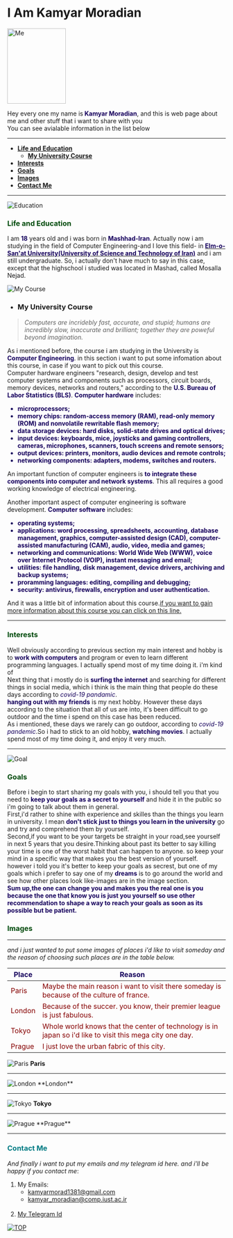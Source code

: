 <h1 id = "beginning">I Am Kamyar Moradian</h1>
<img src = "IMG-20201101-WA0017.jpg" alt = "Me" title = "Me" width = "135px" height = "173px" padding-left = "100px" >    

<p>Hey every one my name is<span style = "color : #15005C"><b> Kamyar Moradian</b></span>, and this is web page about me and other stuff that i want to share with you<br>
   You can see avialable information in the list below</p>
 
 ---

+ <a href = "#Edu"><strong>Life and Education</strong></a> 
   + <a href = "#Course"><strong>My University Course</strong></a> 
+ <a href = "#Interest"><strong>Interests</strong></a>
+ <a href = "#Goals"><strong>Goals</strong></a>
+ <a href = "#Images"><strong>Images</strong></a>
+ <a href = "#Contact"><strong>Contact Me</strong></a>

<!---
if wanted to write this code fully in html syntax ten it would be like it
   <ul>
        <a href="Edu">
            <li><strong>Life and Education</strong></li>
        </a>
        <ul>
            <a href="Course">
                <li><strong>My University Cours</strong></li>
            </a>
        </ul>
        <a href="#Interest">
            <li><strong>Interests</strong></li>
        </a>
        <a href="#Goals">
            <li><strong>Goals</strong></li>
        </a>
        <a href="#Images">
            <li><strong>Images</strong< /li>
        </a>
        <a href="#Contact">
            <li><strong>Contact Me</strong></li>
        </a>
    </ul>
-->

---
<img src = "./learning.jpg" alt = "Education" title = "Education">

### <span style = " color : #004A0B ">Life and Education</span>

<!---
<h3 style = " color : #3AAE08  ">Life and Education</h3> 
-->

<p id = "Life and Education">
   I am <b style = "color : #15005C">18</b> years old and i was born in <strong style = "color : #15005C">Mashhad-Iran</strong>. Actually now i am studying in the field of Computer Engineering-and I love this field- in <a href = "http://www.iust.ac.ir/en" title = "URL of My Uni WebSite"><b style = "color : #15005C">Elm-o-San'at University(University of Science and Technology of Iran)</b></a> and i am still undergraduate. So, i actually don't have much to say in this case, except that the highschool i studied was located in Mashad, called Mosalla Nejad.
</p>

<img src = "./Course.jpg" alt = "My Course" title = "My Course">

<ul><li><h3>My University Course</h3></li></ul>
<blockquote><em>Computers are incridebly fast, accurate, and stupid; humans are incredibly slow, inaccurate and brilliant; together they are poweful beyond imagination.</em></blockquote>
<p id = "Course">
   As i mentioned before, the course i am studying in the University is <b style = "color : #15005C">Computer Engineering</b>. in this section i want to put some infomation about this course, in case if you want to pick out this course.<br>
   Computer hardware engineers "research, design, develop and test computer systems and components such as processors, circuit boards, memory devices, networks and routers," according to the <b style = "color : #15005C">U.S. Bureau of Labor Statistics (BLS)</b>. <b style = "color : #15005C">Computer hardware</b> includes:</p>

   <ul style = "color : #15005C">
   <li><b >microprocessors;</b></li>
      <li><b >memory chips: random-access memory (RAM), read-only memory (ROM) and nonvolatile rewritable flash memory;</b></li>
      <li><b >data storage devices: hard disks, solid-state drives and optical drives;</b></li>
      <li><b >input devices: keyboards, mice, joysticks and gaming controllers, cameras, microphones, scanners, touch screens and remote sensors;</b></li>
      <li><b >output devices: printers, monitors, audio devices and remote controls;</b></li>
      <li><b >networking components: adapters, modems, switches and routers.</b></li>
   </ul>
   <p>An important function of computer engineers is <b style = "color : #15005C">to integrate these components into computer and network systems</b>. This all requires a good working knowledge of electrical engineering.</p>
   <p>Another important aspect of computer engineering is software development. <b style = "color : #15005C">Computer software</b> includes:</p>
   <ul style = "color : #15005C">
      <li><b>operating systems;</b></li>
      <li><b>applications: word processing, spreadsheets, accounting, database management, graphics, computer-assisted design (CAD), computer-assisted manufacturing (CAM),              audio, video, media and games;</b></li>
      <li><b>networking and communications: World Wide Web (WWW), voice over Internet Protocol (VOIP), instant messaging and email;</b></li>
      <li><b>utilities: file handling, disk management, device drivers, archiving and backup systems;</b></li>
      <li><b>proramming languages: editing, compiling and debugging;</b></li>
      <li><b>security: antivirus, firewalls, encryption and user authentication.</b></li>
   </ul>
<p>And it was a little bit of information about this course.<a href = "https://www.livescience.com/48326-computer-engineering.html#:~:text=Computer%20engineering%20is%20the%20branch,systems%20and%20other%20technological%20devices.">if you want to gain more information about this course you can click on this line.</a></p>

---

### <span style = " color : #004A0B">Interests</span>

<!---
<h3 style = "color : #D2E704">Interests</h3>
-->

<p id = "Interest">
    Well obviously according to previous section my main interest and hobby is to <b style = "color : #15005C">work with computers</b> and program or even to learn different programming languages. I actually spend most of my time doing it. i'm kind of <br>
   Next thing that i mostly do is <b style = "color : #15005C">surfing the internet</b> and searching for different things in social media, which i think is the main thing that people do these days according  to <em style = "color : #15005C">covid-19 pandamic</em>.<br>
   <b style = "color : #15005C">hanging out with my friends</b> is my next hobby. However these days according to the situation that all of us are into, it's been difficult to go outdoor and the time i spend on this case has been reduced.<br>
    As i mentioned, these days we rarely can go outdoor, according to <em style = "color : #15005C">covid-19 pandemic</em>.So i had to stick to an old hobby, <b style = "color : #15005C">watching movies</b>. I actually spend most of my time doing it, and enjoy it very much.
</p>

---

<img src = "./goals.jpg" alt = "Goal" title = "Goal">

### <span style = " color : #004A0B">Goals</span>

<!---
<h3 style = "color : #2A9BFF">Goals</h3>
-->

<p id = "Goals">
Before i begin to start sharing my goals with you, i should tell you that you need to <b style = "color : #15005C">keep your goals as a secret to yourself</b> and hide it in the public so i'm going to talk about them in general.<br>
First,i'd rather to shine with experience and skilles than the things you learn in university. I mean <b style = "color : #15005C">don't stick just to things you learn in the university</b> go and try and comprehend them by yourself.<br>
Second,if you want to be your targets be straight in your road,see yourself in next 5 years that you desire.Thinking about past its better to say killing your time is one of the worst habit that can happen to anyone. so keep your mind in a specific way that makes you the best version of yourself.<br>
however i told you it's better to keep your goals as secrest, but one of my goals which i prefer to say one of my <b style = "color : #15005C">dreams</b> is to go around the world and see how other places look like-images are in the image section.<br>
<strong <span style = "color : #15005C">Sum up,the one can change you and makes you the real one is you because the one that know you is just you yourself so use other recommendation to shape a way to reach your goals as soon as its possible but be patient.</strong>
</p>

### <span style = " color : #004A0B" id = "Images">Images</span>

<!---
<h3 style = "color : #780012">Images</h3>
-->

--- 

_and i just wanted to put some images of places i'd like to visit someday and the reason of choosing such places are in the table below._

| <span style = "color : #15005C">Place</span>  | <span style = "color : #15005C">Reason</span> |
| ------ | ----------- |
| <span style = "color : #850000">Paris  | <span style = "color : #850000">Maybe the main reason i want to visit there someday is because of the culture of france. |
| <span style = "color : #850000">London | <span style = "color : #850000">Because of the succer. you know, their premier league is just fabulous. |
| <span style = "color : #850000">Tokyo  | <span style = "color : #850000">Whole world knows that the center of technology is in japan so i'd like to visit this mega city one day. |
| <span style = "color : #850000">Prague | <span style = "color : #850000">I just love the urban fabric of this city. |

<!---
<i>and i just added some images there of places that i'd like to visit someday.</i>
<table>
    <thead>
        <tr>
            <th>Place</th>
            <th>Reason</th>
        </tr>
    </thead>
    <tbody>
        <tr>
            <td>Paris</td>
            <td>Maybe the main reason i want to visit there someday is because of the culture of france.</td>
        </tr>
        <tr>
            <td>London</td>
            <td>Because of the succer. you know, their premier league is just fabulous.</td>
        </tr>
        <tr>
            <td>Tokyo</td>
            <td>Whole world knows that the center of technology is in japan so i'd like to visit this mega city one day.</td>
        </tr>
        <tr>
            <td>Prague</td>
            <td>I just love the urban fabric of this city.</td>
        </tr>
    </tbody>
</table>
-->

![Paris](https://images.adsttc.com/media/images/5d44/14fa/284d/d1fd/3a00/003d/large_jpg/eiffel-tower-in-paris-151-medium.jpg?1564742900"Paris")
**Paris**

<!----
<img src = "https://images.adsttc.com/media/images/5d44/14fa/284d/d1fd/3a00/003d/large_jpg/eiffel-tower-in-paris-151-medium.jpg?1564742900" alt = "Paris" title = "Paris">
<p><b>Lodon</b></p>
--->

<hr>
                                                                    
<img src = "./london.jpg" alt = "London" title = "London">
**London**

----
                                                                     
![Tokyo](https://stillmedab.olympic.org/media/Images/OlympicOrg/News/2020/03/24/2020-03-24-tokyo-thumbnail-01.jpg?interpolation=lanczos-none&resize=*:*"Tokyo")
**Tokyo**

<!--- <img src = "https://stillmedab.olympic.org/media/Images/OlympicOrg/News/2020/03/24/2020-03-24-tokyo-thumbnail-01.jpg?interpolation=lanczos-none&resize=*:*" alt = "Tokyo" title = "Tokyo">
<p><b>Tokyo</b></p> --->

----
                                                                     
<img src = "./prague.jpg" alt = "Prague" title = "Prague">
**Prague**
                                                                     
<hr>

### <span style = " color : #007B83" id = "Contact">Contact Me</span>

<!--- <h3 style = "color : "#007B83" id =  "contact">Contact Me</h3> --->

*And finally i want to put my emails and my telegram id here. and i'll be happy if you contact me*: <br>

<!--- <p>And finally i want to put my emails and my telegram id here. and i'll be happy if you contact me:</p> --->

1. My Emails:
   + kamyarmorad1381@gmail.com<br>
   + kamyar_moradian@comp.iust.ac.ir<br>
   <br>
2. [My Telegram Id](https://t.me/Kami_2002 "My telegram Id(click on it)")<br>

<!---
<ol>
   <li>My Emails</li>
   <ul>
      <li>kamyarmorad1381@gmail.com</li>
      <li>kamyar_moradian@comp.iust.ac.ir</li>
   </ul>
   <a href = "https://t.me/Kami_2002" title = "My telegram Id(click on it)"><li>My Telegram Id</li></a>
</ol>
-->

<a href = "#beginning"> ![TOP](./mainupperArrow.png) </a>
<!-- <a href = "#beginning"><img src = "./mainupperArrow.png" alt = "TOP"></a> -->

